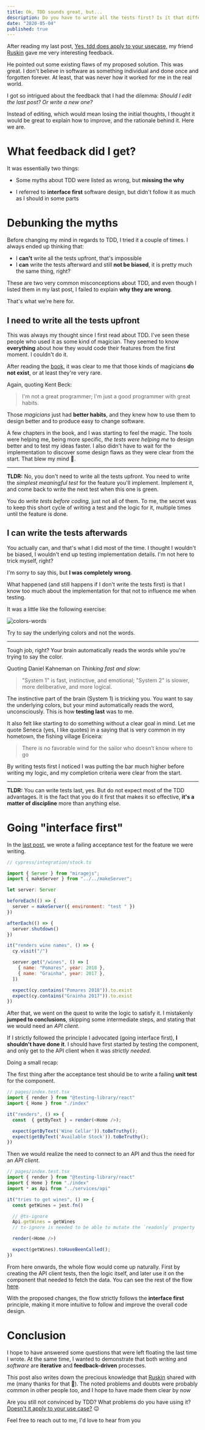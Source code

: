 ```yaml
---
title: Ok, TDD sounds great, but...
description: Do you have to write all the tests first? Is it that different if you write them afterward?
date: "2020-05-04"
published: true
---
```


After reading my last post, [Yes, tdd does apply to your usecase](https://alexandrempsantos.com/yes-tdd-does-apply-to-your-usecase/), my friend [Ruskin](https://twitter.com/jonnyparris) gave me very interesting feedback.

He pointed out some existing flaws of my proposed solution. This was great. I don't believe in software as something individual and done once and forgotten forever. At least, that was never how it worked for me in the real world.

I got so intrigued about the feedback that I had the dilemma: _Should I edit the last post? Or write a new one?_

Instead of editing, which would mean losing the initial thoughts, I thought it would be great to explain how to improve, and the rationale behind it. Here we are.

# What feedback did I get?

It was essentially two things:

- Some myths about TDD were listed as wrong, but **missing the why**

- I referred to **interface first** software design, but didn't follow it as much as I should in some parts

# Debunking the myths

Before changing my mind in regards to TDD, I tried it a couple of times. I always ended up thinking that:

- I **can't** write all the tests upfront, that's impossible
- I **can** write the tests afterward and still **not be biased**, it is pretty much the same thing, right?

These are two very common misconceptions about TDD, and even though I listed them in my last post, I failed to explain **why they are wrong**.

That's what we're here for.

## I need to write all the tests upfront

This was always my thought since I first read about TDD. I've seen these people who used it as some kind of magician. They seemed to know **everything** about how they would code their features from the first moment. I couldn't do it.

After reading the [book](http://www.growing-object-oriented-software.com/), it was clear to me that those kinds of magicians **do not exist**, or at least they're very rare.

Again, quoting Kent Beck:

> I'm not a great programmer; I'm just a good programmer with great habits.

Those _magicians_ just had **better habits**, and they knew how to use them to design better and to produce easy to change software.

A few chapters in the book, and I was starting to feel the magic. The tools were helping me, being more specific, _the tests were helping me_ to design better and to test my ideas faster. I also didn't have to wait for the implementation to discover some design flaws as they were clear from the start. That blew my mind 🤯.

___

**TLDR:** No, you don't need to write all the tests upfront. You need to write the _simplest meaningful test_ for the feature you'll implement. Implement it, and come back to write the next test when this one is green.

You do _write tests before coding_, just not all of them. To me, the secret was to keep this short cycle of writing a test and the logic for it, multiple times until the feature is done.

## I can write the tests afterwards

You actually can, and that's what I did most of the time. I thought I wouldn't be biased, I wouldn't end up testing implementation details. I'm not here to trick myself, right?

I'm sorry to say this, but **I was completely wrong**.

What happened (and still happens if I don't write the tests first) is that I know too much about the implementation for that not to influence me when testing.

It was a little like the following exercise:

![colors-words](./common-tdd-myths/colors-words.jpg)

Try to say the underlying colors and not the words.
___

Tough job, right? Your brain automatically reads the words while you're trying to say the color.

Quoting Daniel Kahneman on _Thinking fast and slow_:

> "System 1" is fast, instinctive, and emotional; "System 2" is slower, more deliberative, and more logical.

The instinctive part of the brain (System 1) is tricking you. You want to say the underlying colors, but your mind automatically reads the word, unconsciously. This is how **testing last** was to me.

It also felt like starting to do something without a clear goal in mind. Let me quote Seneca (yes, I like quotes) in a saying that is very common in my hometown, the fishing village Ericeira:

> There is no favorable wind for the sailor who doesn’t know where to go

By writing tests first I noticed I was putting the bar much higher before writing my logic, and my completion criteria were clear from the start.

___

**TLDR:** You can write tests last, yes. But do not expect most of the TDD advantages. It is the fact that you do it first that makes it so effective, **it's a matter of discipline** more than anything else.

# Going "interface first"

In the [last post](https://alexandrempsantos.com/yes-tdd-does-apply-to-your-usecase/#2-a-failing-acceptance-test), we wrote a failing acceptance test for the feature we were writing.

```js
// cypress/integration/stock.ts

import { Server } from "miragejs";
import { makeServer } from "../../makeServer";

let server: Server

beforeEach(() => {
  server = makeServer({ environment: "test " })
})

afterEach(() => {
  server.shutdown()
})

it("renders wine names", () => {
  cy.visit("/")

  server.get("/wines", () => [
    { name: "Pomares", year: 2018 },
    { name: "Grainha", year: 2017 },
  ])

  expect(cy.contains("Pomares 2018")).to.exist
  expect(cy.contains("Grainha 2017")).to.exist
})
```

After that, we went on the quest to write the logic to satisfy it. I mistakenly **jumped to conclusions**, skipping some intermediate steps, and stating that we would need an _API client_.

If I strictly followed the principle I advocated (going interface first), **I shouldn't have done it**. I should have first started by testing the component, and only get to the API client when it was _strictly needed_.

Doing a small recap:

The first thing after the acceptance test should be to write a failing **unit test** for the component.

```js
// pages/index.test.tsx
import { render } from "@testing-library/react"
import { Home } from "./index"

it("renders", () => {
  const  { getByText } = render(<Home />);

  expect(getByText('Wine Cellar')).toBeTruthy();
  expect(getByText('Available Stock')).toBeTruthy();
})

```

Then we would realize the need to connect to an API and thus the need for an _API client_.

```js
// pages/index.test.tsx
import { render } from "@testing-library/react"
import { Home } from "./index"
import * as Api from "../services/api"

it("tries to get wines", () => {
  const getWines = jest.fn()

  // @ts-ignore
  Api.getWines = getWines
  // ts-ignore is needed to be able to mutate the `readonly` property

  render(<Home />)

  expect(getWines).toHaveBeenCalled();
})

```


From here onwards, the whole flow would come up naturally. First by creating the API client tests, then the logic itself, and later use it on the component that needed to fetch the data. You can see the rest of the flow [here](https://alexandrempsantos.com/yes-tdd-does-apply-to-your-usecase#31-api-client).

With the proposed changes, the flow strictly follows the **interface first** principle, making it more intuitive to follow and improve the overall code design.

# Conclusion

I hope to have answered some questions that were left floating the last time I wrote. At the same time, I wanted to demonstrate that both _writing_ and _software_ are **iterative** and **feedback-driven** processes.

This post also writes down the precious knowledge that [Ruskin](https://twitter.com/jonnyparris) shared with me (many thanks for that 🙏). The noted problems and doubts were probably common in other people too, and I hope to have made them clear by now

Are you still not convinced by TDD? What problems do you have using it? [Doesn't it apply to your use case?](https://alexandrempsantos.com/yes-tdd-does-apply-to-your-usecase) 😉

Feel free to reach out to me, I'd love to hear from you
